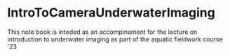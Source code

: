 # IntroToCameraUnderwaterImaging
This note book is inteded as an accompinament for the lecture on introduction to underwater imaging as part of the aquatic fieldwork course '23
